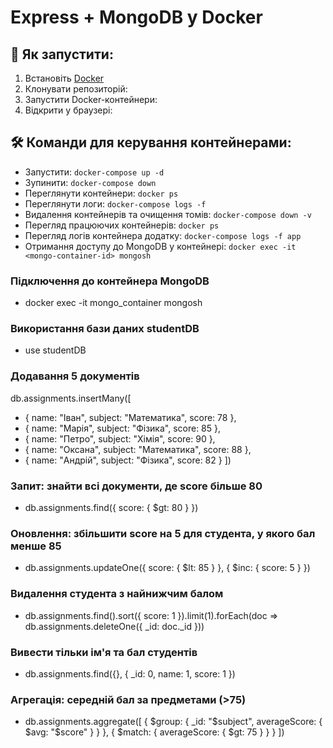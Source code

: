 # Express + MongoDB у Docker

## 📌 Як запустити:

1. Встановіть [Docker](https://www.docker.com/get-started)
2. Клонувати репозиторій:
3. Запустити Docker-контейнери:
4. Відкрити у браузері:

## 🛠 Команди для керування контейнерами:

- Запустити: `docker-compose up -d`
- Зупинити: `docker-compose down`
- Переглянути контейнери: `docker ps`
- Переглянути логи: `docker-compose logs -f`
- Видалення контейнерів та очищення томів: `docker-compose down -v`
- Перегляд працюючих контейнерів: `docker ps`
- Перегляд логів контейнера додатку: `docker-compose logs -f app`
- Отримання доступу до MongoDB у контейнері: `docker exec -it <mongo-container-id> mongosh`

### Підключення до контейнера MongoDB

- docker exec -it mongo_container mongosh

### Використання бази даних studentDB

- use studentDB

### Додавання 5 документів

db.assignments.insertMany([

- { name: "Іван", subject: "Математика", score: 78 },
- { name: "Марія", subject: "Фізика", score: 85 },
- { name: "Петро", subject: "Хімія", score: 90 },
- { name: "Оксана", subject: "Математика", score: 88 },
- { name: "Андрій", subject: "Фізика", score: 82 }
  ])

### Запит: знайти всі документи, де score більше 80

- db.assignments.find({ score: { $gt: 80 } })

### Оновлення: збільшити score на 5 для студента, у якого бал менше 85

- db.assignments.updateOne({ score: { $lt: 85 } }, { $inc: { score: 5 } })

### Видалення студента з найнижчим балом

- db.assignments.find().sort({ score: 1 }).limit(1).forEach(doc => db.assignments.deleteOne({ \_id: doc.\_id }))

### Вивести тільки ім'я та бал студентів

- db.assignments.find({}, { \_id: 0, name: 1, score: 1 })

### Агрегація: середній бал за предметами (>75)

- db.assignments.aggregate([
  { $group: { _id: "$subject", averageScore: { $avg: "$score" } } },
  { $match: { averageScore: { $gt: 75 } } }
  ])
